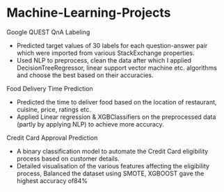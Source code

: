 # Machine-Learning-Projects
Google QUEST QnA Labeling 
- Predicted target values of 30 labels for each question-answer pair which were imported from various StackExchange properties.
- Used NLP to preprocess, clean the data after which I applied DecisionTreeRegressor, linear support vector machine etc. algorithms and choose the best based on their accuracies.


Food Delivery Time Prediction
- Predicted the time to deliver food based on the location of restaurant, cuisine, price, ratings etc.
- Applied Linear regression & XGBClassifiers on the preprocessed data (partly by applying NLP) to achieve more accuracy.


Credit Card Approval Prediction
- A binary classification model to automate the Credit Card eligibility process based on customer details.
- Detailed visualisation of the various features affecting the eligibility process, Balanced the dataset using SMOTE, XGBOOST gave the highest accuracy of84%

